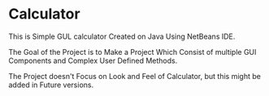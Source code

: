 # Calculator
This is Simple GUL calculator Created on Java Using NetBeans IDE. 

The Goal of the Project is to Make a Project Which Consist of multiple GUI Components and Complex User Defined Methods.

The Project doesn't Focus on Look and Feel of Calculator, but this might be added in Future versions.



